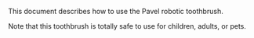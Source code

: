 This document describes how to use the Pavel robotic toothbrush.

Note that this toothbrush is totally safe to use for children, adults, or pets.